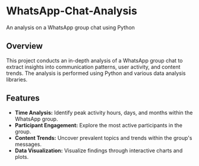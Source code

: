 # WhatsApp-Chat-Analysis
An analysis on a WhatsApp group chat using Python
## Overview
This project conducts an in-depth analysis of a WhatsApp group chat to extract insights into communication patterns, user activity, and content trends. The analysis is performed using Python and various data analysis libraries.

## Features
- **Time Analysis:** Identify peak activity hours, days, and months within the WhatsApp group.
- **Participant Engagement:** Explore the most active participants in the group.
- **Content Trends:** Uncover prevalent topics and trends within the group's messages.
- **Data Visualization:** Visualize findings through interactive charts and plots.
